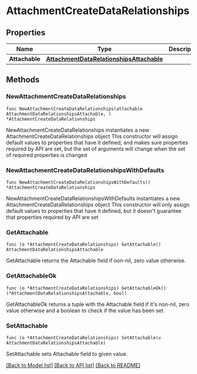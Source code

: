 # AttachmentCreateDataRelationships

## Properties

Name | Type | Description | Notes
------------ | ------------- | ------------- | -------------
**Attachable** | [**AttachmentDataRelationshipsAttachable**](AttachmentDataRelationshipsAttachable.md) |  | 

## Methods

### NewAttachmentCreateDataRelationships

`func NewAttachmentCreateDataRelationships(attachable AttachmentDataRelationshipsAttachable, ) *AttachmentCreateDataRelationships`

NewAttachmentCreateDataRelationships instantiates a new AttachmentCreateDataRelationships object
This constructor will assign default values to properties that have it defined,
and makes sure properties required by API are set, but the set of arguments
will change when the set of required properties is changed

### NewAttachmentCreateDataRelationshipsWithDefaults

`func NewAttachmentCreateDataRelationshipsWithDefaults() *AttachmentCreateDataRelationships`

NewAttachmentCreateDataRelationshipsWithDefaults instantiates a new AttachmentCreateDataRelationships object
This constructor will only assign default values to properties that have it defined,
but it doesn't guarantee that properties required by API are set

### GetAttachable

`func (o *AttachmentCreateDataRelationships) GetAttachable() AttachmentDataRelationshipsAttachable`

GetAttachable returns the Attachable field if non-nil, zero value otherwise.

### GetAttachableOk

`func (o *AttachmentCreateDataRelationships) GetAttachableOk() (*AttachmentDataRelationshipsAttachable, bool)`

GetAttachableOk returns a tuple with the Attachable field if it's non-nil, zero value otherwise
and a boolean to check if the value has been set.

### SetAttachable

`func (o *AttachmentCreateDataRelationships) SetAttachable(v AttachmentDataRelationshipsAttachable)`

SetAttachable sets Attachable field to given value.



[[Back to Model list]](../README.md#documentation-for-models) [[Back to API list]](../README.md#documentation-for-api-endpoints) [[Back to README]](../README.md)


